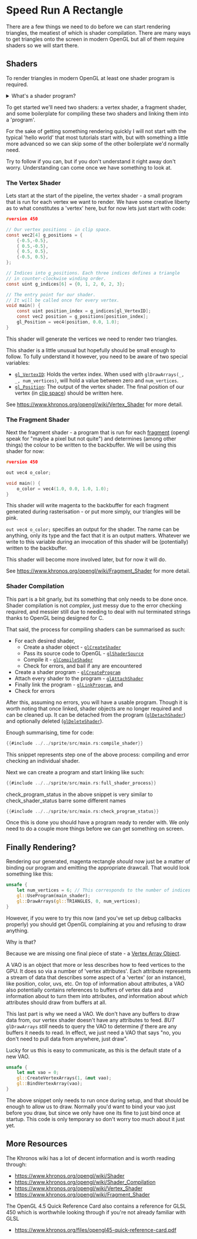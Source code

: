 # Speed Run A Rectangle

There are a few things we need to do before we can start rendering triangles, the meatiest of which is shader compilation. There are many ways to get triangles onto the screen in modern OpenGL but all of them require shaders so we will start there.

## Shaders

To render triangles in modern OpenGL at least one shader program is required. 

<details>
<summary>What's a shader program?</summary>
	
A shader program in opengl is an assembly of one or more 'shaders' which are 'linked' together. 

Shaders are pieces of code that are sent to and execute on the GPU to perform different functions within a pipeline. They are where the bulk of your customisability comes from in your rendering pipeline.

You can read details on [the Khronos OpenGL wiki](https://www.khronos.org/opengl/wiki/Shader).
</details>



To get started we'll need two shaders: a vertex shader, a fragment shader, and some boilerplate for compiling these two shaders and linking them into a 'program'.

For the sake of getting something rendering quickly I will not start with the typical 'hello world' that most tutorials start with, but with something a little more advanced so we can skip some of the other boilerplate we'd normally need.

Try to follow if you can, but if you don't understand it right away don't worry. Understanding can come once we have something to look at.



### The Vertex Shader

Lets start at the start of the pipeline, the vertex shader - a small program that is run for each vertex we want to render. We have some creative liberty as to what constitutes a 'vertex' here, but for now lets just start with code:

```c
#version 450

// Our vertex positions - in clip space.
const vec2[4] g_positions = {
	{-0.5,-0.5},
	{ 0.5,-0.5},
	{ 0.5, 0.5},
	{-0.5, 0.5},
};

// Indices into g_positions. Each three indices defines a triangle
// in counter-clockwise winding order.
const uint g_indices[6] = {0, 1, 2, 0, 2, 3};

// The entry point for our shader.
// It will be called once for every vertex.
void main() {
	const uint position_index = g_indices[gl_VertexID];
	const vec2 position = g_positions[position_index];
	gl_Position = vec4(position, 0.0, 1.0);
}
```

This shader will generate the vertices we need to render two triangles.

This shader is a little unusual but hopefully should be small enough to follow. To fully understand it however, you need to be aware of two special variables: 
- [`gl_VertexID`](https://registry.khronos.org/OpenGL-Refpages/gl4/html/gl_VertexID.xhtml): Holds the vertex index. When used with `glDrawArrays(_, _, num_vertices)`, will hold a value between zero and `num_vertices`.
- [`gl_Position`](https://registry.khronos.org/OpenGL-Refpages/gl4/html/gl_Position.xhtml): The output of the vertex shader. The final position of our vertex (in [clip space](https://www.khronos.org/opengl/wiki/Vertex_Post-Processing#Clipping)) should be written here.

See <https://www.khronos.org/opengl/wiki/Vertex_Shader> for more detail.


### The Fragment Shader

Next the fragment shader - a program that is run for each [fragment](https://www.khronos.org/opengl/wiki/Fragment) (opengl speak for "maybe a pixel but not quite") and determines (among other things) the colour to be written to the backbuffer.
We will be using this shader for now:

```c
#version 450

out vec4 o_color;

void main() {
	o_color = vec4(1.0, 0.0, 1.0, 1.0);
}

```

This shader will write magenta to the backbuffer for each fragment generated during rasterisation - or put more simply, our triangles will be pink.

`out vec4 o_color;` specifies an output for the shader. The name can be anything, only its type and the fact that it is an output matters. Whatever we write to this variable during an invocation of this shader will be (potentially) written to the backbuffer.

This shader will become more involved later, but for now it will do.

See <https://www.khronos.org/opengl/wiki/Fragment_Shader> for more detail.


### Shader Compilation

This part is a bit gnarly, but its something that only needs to be done once.
Shader compilation is not _complex_, just messy due to the error checking required, and messier still due to needing to deal with nul terminated strings thanks to OpenGL being designed for C.

That said, the process for compiling shaders can be summarised as such:
- For each desired shader,
	- Create a shader object - [`glCreateShader`](https://registry.khronos.org/OpenGL-Refpages/gl4/html/glCreateShader.xhtml)
	- Pass its source code to OpenGL - [`glShaderSource`](https://registry.khronos.org/OpenGL-Refpages/gl4/html/glShaderSource.xhtml)
	- Compile it - [`glCompileShader`](https://registry.khronos.org/OpenGL-Refpages/gl4/html/glCompileShader.xhtml)
	- Check for errors, and bail if any are encountered
- Create a shader program - [`glCreateProgram`](https://registry.khronos.org/OpenGL-Refpages/gl4/html/glCreateProgram.xhtml)
- Attach every shader to the program - [`glAttachShader`](https://registry.khronos.org/OpenGL-Refpages/gl4/html/glAttachShader.xhtml)
- Finally link the program - [`glLinkProgram`](https://registry.khronos.org/OpenGL-Refpages/gl4/html/glLinkProgram.xhtml), and
- Check for errors

After this, assuming no errors, you will have a usable program.
Though it is worth noting that once linked, shader objects are no longer required and can be cleaned up.
It can be detached from the program ([`glDetachShader`](https://registry.khronos.org/OpenGL-Refpages/gl4/html/glDetachShader.xhtml)) and optionally deleted ([`glDeleteShader`](https://registry.khronos.org/OpenGL-Refpages/gl4/html/glDeleteShader.xhtml)).

Enough summarising, time for code:
<!-- TODO: Need a minimal repro specifically for this chapter instead of referring to sprite crate -->
```rs
{{#include ../../sprite/src/main.rs:compile_shader}}
```
This snippet represents step one of the above process: compiling and error checking an individual shader.

Next we can create a program and start linking like such:
```rs
{{#include ../../sprite/src/main.rs:full_shader_process}}
```

check_program_status in the above snippet is very similar to check_shader_status barre some different names
```rs
{{#include ../../sprite/src/main.rs:check_program_status}}
```

Once this is done you should have a program ready to render with. We only need to do a couple more things before we can get something on screen.


## Finally Rendering?

Rendering our generated, magenta rectangle _should_ now just be a matter of binding our program and emitting the appropriate drawcall. That would look something like this:
```rs
unsafe {
	let num_vertices = 6; // This corresponds to the number of indices in our vertex shader.
	gl::UseProgram(main_shader);
	gl::DrawArrays(gl::TRIANGLES, 0, num_vertices);
}
```

However, if you were to try this now (and you've set up debug callbacks properly) you should get OpenGL complaining at you and refusing to draw anything.

Why is that?

Because we are missing one final piece of state - a [Vertex Array Object](https://www.khronos.org/opengl/wiki/Vertex_Specification#Vertex_Array_Object).

<!-- TODO: shorten the below - way too wordy -->

A VAO is an object that more or less describes how to feed vertices to the GPU. It does so via a number of 'vertex attributes'. Each attribute represents a stream of data that describes some aspect of a 'vertex' (or an instance), like position, color, uvs, etc. On top of information about attributes, a VAO also potentially contains references to buffers of vertex data and information about to turn them into attributes, _and_ information about _which_ attributes should draw from buffers at all.

This last part is why we need a VAO. We don't have any buffers to draw data from, our vertex shader doesn't have any attributes to feed. _BUT_ `glDrawArrays` _still_ needs to query the VAO to determine _if_ there are any buffers it needs to read. In effect, we just need a VAO that says "no, you don't need to pull data from anywhere, just draw".

Lucky for us this is easy to communicate, as this is the default state of a new VAO.
```rs
unsafe {
	let mut vao = 0;
	gl::CreateVertexArrays(1, &mut vao);
	gl::BindVertexArray(vao);
}
```
The above snippet only needs to run once during setup, and that should be enough to allow us to draw.
Normally you'd want to bind your vao just before you draw, but since we only have one its fine to just bind once at startup.
This code is only temporary so don't worry too much about it just yet.


## More Resources

The Khronos wiki has a lot of decent information and is worth reading through:
- <https://www.khronos.org/opengl/wiki/Shader>
- <https://www.khronos.org/opengl/wiki/Shader_Compilation>
- <https://www.khronos.org/opengl/wiki/Vertex_Shader>
- <https://www.khronos.org/opengl/wiki/Fragment_Shader>

The OpenGL 4.5 Quick Reference Card also contains a reference for GLSL 450 which is worthwhile looking through if you're not already familiar with GLSL
- <https://www.khronos.org/files/opengl45-quick-reference-card.pdf>